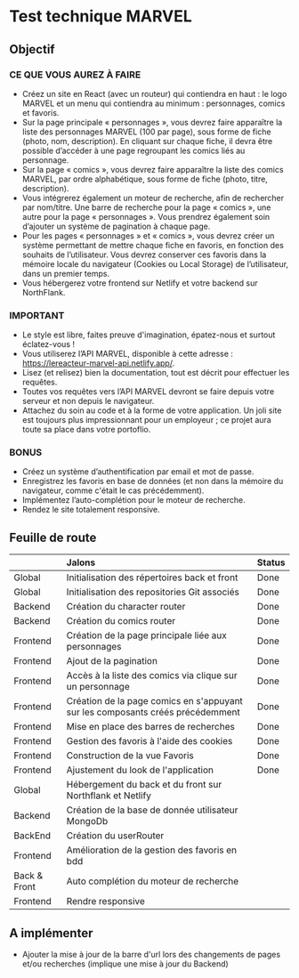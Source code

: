 # Test technique MARVEL

## Objectif

### CE QUE VOUS AUREZ À FAIRE

- Créez un site en React (avec un routeur) qui contiendra en haut : le logo MARVEL et un menu qui contiendra au minimum : personnages, comics et favoris.
- Sur la page principale « personnages », vous devrez faire apparaître la liste des personnages MARVEL (100 par page), sous forme de fiche (photo, nom, description). En cliquant sur chaque fiche, il devra être possible d’accéder à une page regroupant les comics liés au personnage.
- Sur la page « comics », vous devrez faire apparaître la liste des comics MARVEL, par ordre alphabétique, sous forme de fiche (photo, titre, description).
- Vous intégrerez également un moteur de recherche, afin de rechercher par nom/titre. Une barre de recherche pour la page « comics », une autre pour la page « personnages ». Vous prendrez également soin d’ajouter un système de pagination à chaque page.
- Pour les pages « personnages » et « comics », vous devrez créer un système permettant de mettre chaque fiche en favoris, en fonction des souhaits de l’utilisateur. Vous devrez conserver ces favoris dans la mémoire locale du navigateur (Cookies ou Local Storage) de l’utilisateur, dans un premier temps.
- Vous hébergerez votre frontend sur Netlify et votre backend sur NorthFlank.

### IMPORTANT

- Le style est libre, faites preuve d'imagination, épatez-nous et surtout éclatez-vous !
- Vous utiliserez l’API MARVEL, disponible à cette adresse : https://lereacteur-marvel-api.netlify.app/.
- Lisez (et relisez) bien la documentation, tout est décrit pour effectuer les requêtes.
- Toutes vos requêtes vers l’API MARVEL devront se faire depuis votre serveur et non depuis le navigateur.
- Attachez du soin au code et à la forme de votre application. Un joli site est toujours plus impressionnant pour un employeur ; ce projet aura toute sa place dans votre portoflio.

### BONUS

- Créez un système d’authentification par email et mot de passe.
- Enregistrez les favoris en base de données (et non dans la mémoire du navigateur, comme c'était le cas précédemment).
- Implémentez l’auto-complétion pour le moteur de recherche.
- Rendez le site totalement responsive.

## Feuille de route

|              | Jalons                                                                         | Status |
| :----------- | :----------------------------------------------------------------------------- | :----- |
| Global       | Initialisation des répertoires back et front                                   | Done   |
| Global       | Initialisation des repositories Git associés                                   | Done   |
| Backend      | Création du character router                                                   | Done   |
| Backend      | Création du comics router                                                      | Done   |
| Frontend     | Création de la page principale liée aux personnages                            | Done   |
| Frontend     | Ajout de la pagination                                                         | Done   |
| Frontend     | Accès à la liste des comics via clique sur un personnage                       | Done   |
| Frontend     | Création de la page comics en s'appuyant sur les composants créés précédemment | Done   |
| Frontend     | Mise en place des barres de recherches                                         | Done   |
| Frontend     | Gestion des favoris à l'aide des cookies                                       | Done   |
| Frontend     | Construction de la vue Favoris                                                 | Done   |
| Frontend     | Ajustement du look de l'application                                            | Done   |
| Global       | Hébergement du back et du front sur Northflank et Netlify                      |        |
| Backend      | Création de la base de donnée utilisateur MongoDb                              |        |
| BackEnd      | Création du userRouter                                                         |        |
| Frontend     | Amélioration de la gestion des favoris en bdd                                  |        |
| Back & Front | Auto complétion du moteur de recherche                                         |        |
| Frontend     | Rendre responsive                                                              |        |

## A implémenter

- Ajouter la mise à jour de la barre d'url lors des changements de pages et/ou recherches (implique une mise à jour du Backend)
